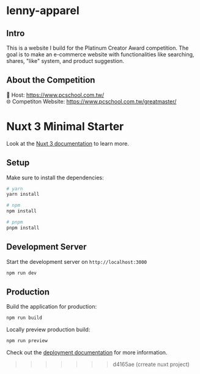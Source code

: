 # lenny-apparel
## Intro
This is a website I build for the Platinum Creator Award competition. The goal is to make an e-commerce website with functionalities like searching, shares, "like" system, and product suggestion.
## About the Competition
🏫 Host: https://www.pcschool.com.tw/  
🌐 Competiton Website: https://www.pcschool.com.tw/greatmaster/
## 

# Nuxt 3 Minimal Starter

Look at the [Nuxt 3 documentation](https://nuxt.com/docs/getting-started/introduction) to learn more.

## Setup

Make sure to install the dependencies:

```bash
# yarn
yarn install

# npm
npm install

# pnpm
pnpm install
```

## Development Server

Start the development server on `http://localhost:3000`

```bash
npm run dev
```

## Production

Build the application for production:

```bash
npm run build
```

Locally preview production build:

```bash
npm run preview
```

Check out the [deployment documentation](https://nuxt.com/docs/getting-started/deployment) for more information.
>>>>>>> d4165ae (crreate nuxt project)
